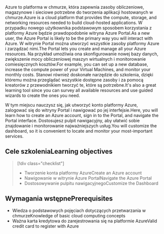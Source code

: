 <span data-ttu-id="413a6-101">Azure to platforma w chmurze, która zapewnia zasoby obliczeniowe, magazynowe i sieciowe potrzebne do tworzenia aplikacji hostowanych w chmurze.</span><span class="sxs-lookup"><span data-stu-id="413a6-101">Azure is a cloud platform that provides the compute, storage, and networking resources needed to build cloud-hosted applications.</span></span> <span data-ttu-id="413a6-102">W przypadku nowego użytkownika podstawowym sposobem korzystania z platformy Azure będzie prawdopodobnie witryna Azure Portal.</span><span class="sxs-lookup"><span data-stu-id="413a6-102">As a new user, the Azure Portal is likely to be the primary way you will interact with Azure.</span></span> <span data-ttu-id="413a6-103">W witrynie Portal można utworzyć wszystkie zasoby platformy Azure i zarządzać nimi.</span><span class="sxs-lookup"><span data-stu-id="413a6-103">The Portal lets you create and manage all your Azure resources.</span></span> <span data-ttu-id="413a6-104">Na przykład umożliwia ona skonfigurowanie nowej bazy danych, zwiększenie mocy obliczeniowej maszyn wirtualnych i monitorowanie comiesięcznych kosztów.</span><span class="sxs-lookup"><span data-stu-id="413a6-104">For example, you can set up a new database, increase the compute power of your Virtual Machines, and monitor your monthly costs.</span></span> <span data-ttu-id="413a6-105">Stanowi również doskonałe narzędzie do szkolenia, dzięki któremu można przeglądać wszystkie dostępne zasoby i za pomocą kreatorów z przewodnikiem tworzyć te, które są potrzebne.</span><span class="sxs-lookup"><span data-stu-id="413a6-105">It's also a great learning tool since you can survey all available resources and use guided wizards to create the ones you need.</span></span>

<span data-ttu-id="413a6-106">W tym miejscu nauczysz się, jak utworzyć konto platformy Azure, zalogować się do witryny Portal i nawigować po jej interfejsie.</span><span class="sxs-lookup"><span data-stu-id="413a6-106">Here, you will learn how to create an Azure account, sign in to the Portal, and navigate the Portal interface.</span></span> <span data-ttu-id="413a6-107">Dostosujesz pulpit nawigacyjny, aby ułatwić sobie znajdowanie i monitorowanie najważniejszych usług.</span><span class="sxs-lookup"><span data-stu-id="413a6-107">You will customize the dashboard, so it is convenient to locate and monitor your most-important services.</span></span>

## <a name="learning-objectives"></a><span data-ttu-id="413a6-108">Cele szkolenia</span><span class="sxs-lookup"><span data-stu-id="413a6-108">Learning objectives</span></span>

> [!div class="checklist"]
> * <span data-ttu-id="413a6-109">Tworzenie konta platformy Azure</span><span class="sxs-lookup"><span data-stu-id="413a6-109">Create an Azure account</span></span>
> * <span data-ttu-id="413a6-110">Nawigowanie w witrynie Azure Portal</span><span class="sxs-lookup"><span data-stu-id="413a6-110">Navigate the Azure Portal</span></span>
> * <span data-ttu-id="413a6-111">Dostosowywanie pulpitu nawigacyjnego</span><span class="sxs-lookup"><span data-stu-id="413a6-111">Customize the Dashboard</span></span>

## <a name="prerequisites"></a><span data-ttu-id="413a6-112">Wymagania wstępne</span><span class="sxs-lookup"><span data-stu-id="413a6-112">Prerequisites</span></span>

- <span data-ttu-id="413a6-113">Wiedza o podstawowych pojęciach dotyczących przetwarzania w chmurze</span><span class="sxs-lookup"><span data-stu-id="413a6-113">Knowledge of basic cloud computing concepts</span></span>
- <span data-ttu-id="413a6-114">Ważna karta kredytowa do zarejestrowania się na platformie Azure</span><span class="sxs-lookup"><span data-stu-id="413a6-114">Valid credit card to register with Azure</span></span>